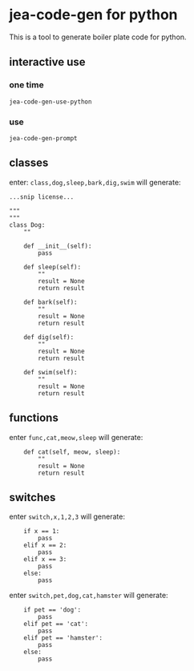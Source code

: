 # jea-code-gen for python

This is a tool to generate boiler plate code for python.

## interactive use
### one time
`jea-code-gen-use-python`

### use
`jea-code-gen-prompt`

## classes
enter: `class,dog,sleep,bark,dig,swim` will generate:

```
...snip license...

"""
"""
class Dog:
    ""

    def __init__(self):
        pass

    def sleep(self):
        ""
        result = None
        return result

    def bark(self):
        ""
        result = None
        return result

    def dig(self):
        ""
        result = None
        return result

    def swim(self):
        ""
        result = None
        return result
```

## functions
enter `func,cat,meow,sleep` will generate:

```
    def cat(self, meow, sleep):
        ""
        result = None
        return result
```

## switches
enter `switch,x,1,2,3` will generate:

```
    if x == 1:
        pass
    elif x == 2:
        pass
    elif x == 3:
        pass
    else:
        pass
```

enter `switch,pet,dog,cat,hamster` will generate:

```
    if pet == 'dog':
        pass
    elif pet == 'cat':
        pass
    elif pet == 'hamster':
        pass
    else:
        pass
```
